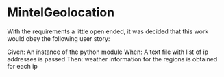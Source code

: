 # MintelGeolocation

With the requirements a little open ended, it was decided that this work would obey the following user story:

Given: An instance of the python module
When: A text file with list of ip addresses is passed
Then: weather information for the regions is obtained for each ip